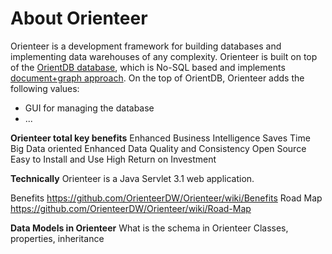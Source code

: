 # About Orienteer

Orienteer is a development framework for building databases and implementing data warehouses of any complexity.
Orienteer is built on top of the [OrientDB database](http://orientdb.com/), which is No-SQL based and implements [document+graph approach](http://orientdb.com/docs/last/Tutorial-Introduction-to-the-NoSQL-world.html). 
On the top of OrientDB, Orienteer adds the following values:
* GUI for managing the database
* ...

**Orienteer total key benefits**
Enhanced Business Intelligence
Saves Time
Big Data oriented
Enhanced Data Quality and Consistency
Open Source
Easy to Install and Use
High Return on Investment


**Technically** Orienteer is a Java Servlet 3.1 web application.

Benefits https://github.com/OrienteerDW/Orienteer/wiki/Benefits
Road Map https://github.com/OrienteerDW/Orienteer/wiki/Road-Map


**Data Models in Orienteer**
What is the schema in Orienteer
Classes, properties, inheritance
